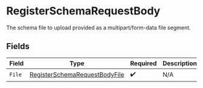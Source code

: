 # RegisterSchemaRequestBody

The schema file to upload provided as a multipart/form-data file segment.


## Fields

| Field                                                                                     | Type                                                                                      | Required                                                                                  | Description                                                                               |
| ----------------------------------------------------------------------------------------- | ----------------------------------------------------------------------------------------- | ----------------------------------------------------------------------------------------- | ----------------------------------------------------------------------------------------- |
| `File`                                                                                    | [RegisterSchemaRequestBodyFile](../../models/operations/RegisterSchemaRequestBodyFile.md) | :heavy_check_mark:                                                                        | N/A                                                                                       |